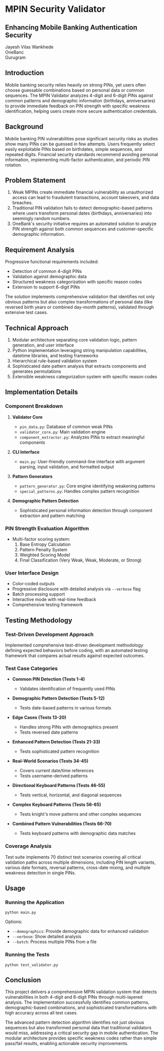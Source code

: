 # MPIN Security Validator

## Enhancing Mobile Banking Authentication Security

Jayesh Vilas Wankhede  
OneBanc  
Gurugram

## Introduction

Mobile banking security relies heavily on strong PINs, yet users often choose guessable combinations based on personal data or common sequences. The MPIN Validator analyzes 4-digit and 6-digit PINs against common patterns and demographic information (birthdays, anniversaries) to provide immediate feedback on PIN strength with specific weakness identification, helping users create more secure authentication credentials.

## Background

Mobile banking PIN vulnerabilities pose significant security risks as studies show many PINs can be guessed in few attempts. Users frequently select easily exploitable PINs based on birthdates, simple sequences, and repeated digits. Financial security standards recommend avoiding personal information, implementing multi-factor authentication, and periodic PIN rotation.

## Problem Statement

1. Weak MPINs create immediate financial vulnerability as unauthorized access can lead to fraudulent transactions, account takeovers, and data breaches.
2. Traditional PIN validation fails to detect demographic-based patterns where users transform personal dates (birthdays, anniversaries) into seemingly random numbers.
3. OneBank's security initiative requires an automated solution to analyze PIN strength against both common sequences and customer-specific demographic information.

## Requirement Analysis

Progressive functional requirements included:
- Detection of common 4-digit PINs
- Validation against demographic data
- Structured weakness categorization with specific reason codes
- Extension to support 6-digit PINs

The solution implements comprehensive validation that identifies not only obvious patterns but also complex transformations of personal data (like reversed birth years or combined day-month patterns), validated through extensive test cases.

## Technical Approach

1. Modular architecture separating core validation logic, pattern generation, and user interface
2. Python implementation leveraging string manipulation capabilities, datetime libraries, and testing frameworks
3. Hierarchical rule-based validation system 
4. Sophisticated date pattern analysis that extracts components and generates permutations
5. Extensible weakness categorization system with specific reason codes

## Implementation Details

### Component Breakdown

1. **Validator Core**
   - `pin_data.py`: Database of common weak PINs
   - `validator_core.py`: Main validation engine
   - `component_extractor.py`: Analyzes PINs to extract meaningful components

2. **CLI Interface**
   - `main.py`: User-friendly command-line interface with argument parsing, input validation, and formatted output

3. **Pattern Generators**
   - `pattern_generator.py`: Core engine identifying weakening patterns
   - `special_patterns.py`: Handles complex pattern recognition

4. **Demographic Pattern Detection**
   - Sophisticated personal information detection through component extraction and pattern matching

### PIN Strength Evaluation Algorithm

- Multi-factor scoring system:
  1. Base Entropy Calculation
  2. Pattern Penalty System
  3. Weighted Scoring Model
  4. Final Classification (Very Weak, Weak, Moderate, or Strong)

### User Interface Design

- Color-coded outputs
- Progressive disclosure with detailed analysis via `--verbose` flag
- Batch processing support
- Interactive mode with real-time feedback
- Comprehensive testing framework

## Testing Methodology

### Test-Driven Development Approach

Implemented comprehensive test-driven development methodology defining expected behaviors before coding, with an automated testing framework that compares actual results against expected outcomes.

### Test Case Categories

- **Common PIN Detection (Tests 1-4)**
  - Validates identification of frequently used PINs

- **Demographic Pattern Detection (Tests 5-12)**
  - Tests date-based patterns in various formats

- **Edge Cases (Tests 13-20)**
  - Handles strong PINs with demographics present
  - Tests reversed date patterns

- **Enhanced Pattern Detection (Tests 21-33)**
  - Tests sophisticated pattern recognition

- **Real-World Scenarios (Tests 34-45)**
  - Covers current date/time references
  - Tests username-derived patterns

- **Directional Keyboard Patterns (Tests 46-55)**
  - Tests vertical, horizontal, and diagonal sequences

- **Complex Keyboard Patterns (Tests 56-65)**
  - Tests knight's move patterns and other complex sequences

- **Combined Pattern Vulnerabilities (Tests 66-70)**
  - Tests keyboard patterns with demographic data matches

### Coverage Analysis

Test suite implements 70 distinct test scenarios covering all critical validation paths across multiple dimensions, including PIN length variants, various date formats, reversal patterns, cross-date mixing, and multiple weakness detection in single PINs.

## Usage

### Running the Application

```shell script
python main.py 
```

Options:
- `--demographics`: Provide demographic data for enhanced validation
- `--verbose`: Show detailed analysis
- `--batch`: Process multiple PINs from a file

### Running the Tests

```shell script
python test_validator.py
```

## Conclusion

This project delivers a comprehensive MPIN validation system that detects vulnerabilities in both 4-digit and 6-digit PINs through multi-layered analysis. The implementation successfully identifies common patterns, demographic-based combinations, and sophisticated transformations with high accuracy across all test cases.

The advanced pattern detection algorithm identifies not just obvious sequences but also transformed personal data that traditional validators would miss, addressing a critical security gap in mobile authentication. The modular architecture provides specific weakness codes rather than simple pass/fail results, enabling actionable security improvements.